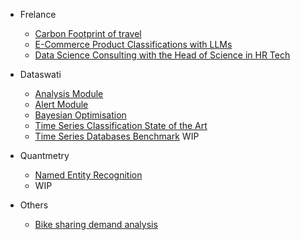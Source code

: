 
- Frelance
  * [Carbon Footprint of travel](Freelance/carbon_footprint.md)
  * [E-Commerce Product Classifications with LLMs](Freelance/llm_product_categorization.md)
  * [Data Science Consulting with the Head of Science in HR Tech](Freelance/ai_advisor.md)

- Dataswati 
    * [Analysis Module](Dataswati/analysis_module.md)
    * [Alert Module](alert_module.md)
    * [Bayesian Optimisation](bayesian_optimisation.md)
    * [Time Series Classification State of the Art](time_series_classification_sota.md)
    * [Time Series Databases Benchmark](Dataswati/time_series_database_benchmark.md) WIP

- Quantmetry 
    * [Named Entity Recognition](Quantmetry/Senior/ner_insurance.md)
    * WIP

- Others
    * [Bike sharing demand analysis](Autres/bike_sharing.md)


    
